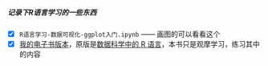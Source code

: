 ##### 记录下R语言学习的一些东西
- [x] `R语言学习-数据可视化-ggplot入门.ipynb` —— 画图的可以看看这个
- [x] [我的电子书版本](https://crazzy-rabbit.github.io/Rscript-to-anaylise-and-visualize/)，原版是[数据科学中的 R 语言](https://bookdown.org/wangminjie/R4DS/)，本书只是观摩学习，练习其中的内容
